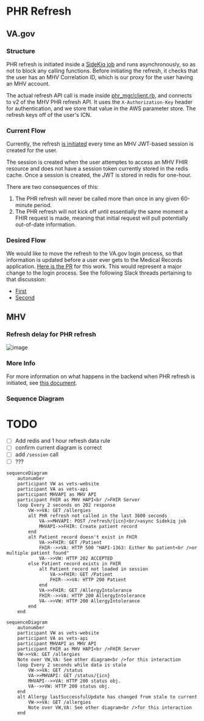 # PHR Refresh #

## VA.gov ##

### Structure ###

PHR refresh is initiated inside a [SideKiq job](https://github.com/department-of-veterans-affairs/vets-api/blob/master/app/sidekiq/mhv/phr_update_job.rb) and runs asynchronously, so as not to block any calling functions. Before initiating the refresh, it checks that the user has an MHV Correlation ID, which is our proxy for the user having an MHV account.

The actual refresh API call is made inside [phr_mgr/client.rb](https://github.com/department-of-veterans-affairs/vets-api/blob/master/lib/medical_records/phr_mgr/client.rb#L19), and connects to v2 of the MHV PHR refresh API. It uses the `X-Authorization-Key` header for authentication, and we store that value in the AWS parameter store. The refresh keys off of the user's ICN.

### Current Flow ###

Currently, the refresh [is initiated](https://github.com/department-of-veterans-affairs/vets-api/blob/master/lib/common/client/concerns/mhv_jwt_session_client.rb#L74) every time an MHV JWT-based session is created for the user.

The session is created when the user attemptes to access an MHV FHIR resource and does not have a session token currently stored in the redis cache. Once a session is created, the JWT is stored in redis for one-hour.

There are two consequences of this:
1. The PHR refresh will never be called more than once in any given 60-minute period.
1. The PHR refresh will not kick off until essentially the same moment a FHIR request is made, meaning that initial request will pull potentially out-of-date information.

### Desired Flow ###

We would like to move the refresh to the VA.gov login process, so that information is updated before a user ever gets to the Medical Records application. [Here is the PR](https://github.com/department-of-veterans-affairs/vets-api/pull/13693) for this work. This would represent a major change to the login process. See the following Slack threads pertaining to that discussion:
- [First](https://dsva.slack.com/archives/CSFV4QTKN/p1693234923978159)
- [Second](https://dsva.slack.com/archives/CSFV4QTKN/p1696623618380629)

## MHV ##

### Refresh delay for PHR refresh ###

![image](https://github.com/department-of-veterans-affairs/va.gov-team/assets/87040148/4fd0868d-faf7-4f81-b7b5-549df49f9cab)

### More Info ###

For more information on what happens in the backend when PHR refresh is initiated, see [this document](https://department-of-veterans-affairs.github.io/mhv-fhir-phr-mapping/background.html#general-processing-of-clinical-resources).

### Sequence Diagram ###
# TODO
- [ ] Add redis and 1 hour refresh data rule
- [ ] confirm current diagram is correct
- [ ] add `/session` call
- [ ] ???  

```mermaid
sequenceDiagram
	autonumber
	participant VW as vets-website
	participant VA as vets-api
	participant MHVAPI as MHV API
	participant FHIR as MHV HAPI<br />FHIR Server
	loop Every 2 seconds on 202 response
		VW->>VA: GET /allergies
		alt PHR refresh not called in the last 3600 seconds
			VA->>MHVAPI: POST /refresh/{icn}<br/>async Sidekiq job
			MHVAPI->>FHIR: Create patient record
		end
		alt Patient record doesn't exist in FHIR
			VA->>FHIR: GET /Patient
			FHIR-->>VA: HTTP 500 "HAPI-1363: Either No patient<br />or multiple patient found"
			VA-->>VW: HTTP 202 ACCEPTED
		else Patient record exists in FHIR
			alt Patient record not loaded in session
				VA->>FHIR: GET /Patient
				FHIR-->>VA: HTTP 200 Patient
			end
			VA->>FHIR: GET /AllergyIntolerance
			FHIR-->>VA: HTTP 200 AllergyIntolerance
			VA-->>VW: HTTP 200 AllergyIntolerance
		end
	end
```

```mermaid
sequenceDiagram
	autonumber
	participant VW as vets-website
	participant VA as vets-api
	participant MHVAPI as MHV API
	participant FHIR as MHV HAPI<br />FHIR Server
	VW->>VA: GET /allergies
	Note over VW,VA: See other diagram<br />for this interaction
	loop Every 2 seconds while data is stale
		VW->>VA: GET /status
		VA->>MHVAPI: GET /status/{icn}
		MHVAPI-->>VA: HTTP 200 status obj.
		VA-->>VW: HTTP 200 status obj.
	end
	alt Allergy lastSuccessfulUpdate has changed from stale to current
		VW->>VA: GET /allergies
		Note over VW,VA: See other diagram<br />for this interaction
	end
```
